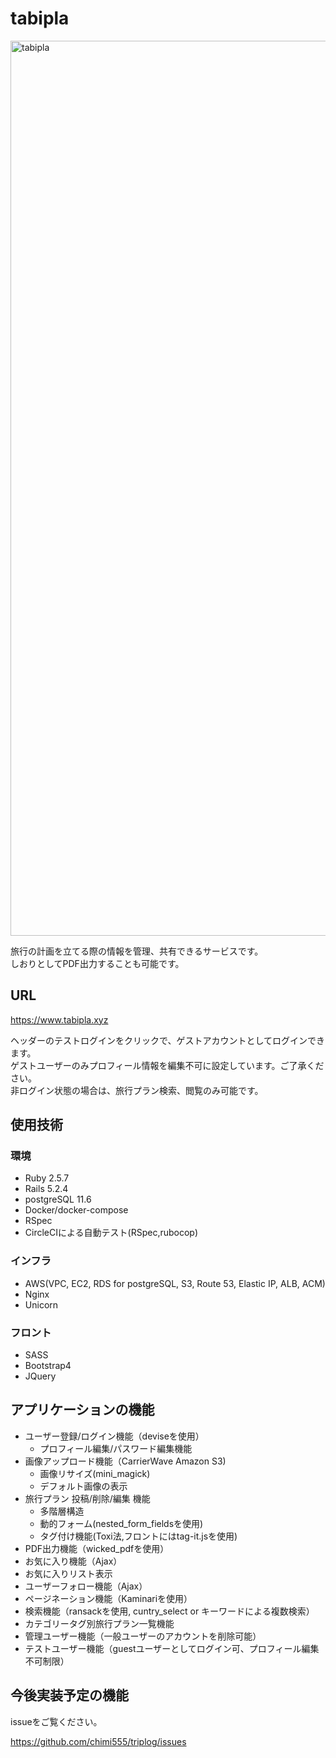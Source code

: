 # tabipla

<img width="1432" alt="tabipla" src="https://user-images.githubusercontent.com/59429857/76749961-c2ee4b80-67c0-11ea-8772-5d22ed934c30.png">

旅行の計画を立てる際の情報を管理、共有できるサービスです。</br>
しおりとしてPDF出力することも可能です。

## URL

https://www.tabipla.xyz

ヘッダーのテストログインをクリックで、ゲストアカウントとしてログインできます。</br>
ゲストユーザーのみプロフィール情報を編集不可に設定しています。ご了承ください。</br>
非ログイン状態の場合は、旅行プラン検索、閲覧のみ可能です。</br>


## 使用技術

### 環境

* Ruby 2.5.7
* Rails 5.2.4
* postgreSQL 11.6
* Docker/docker-compose
* RSpec
* CircleCIによる自動テスト(RSpec,rubocop)

### インフラ

* AWS(VPC, EC2, RDS for postgreSQL, S3, Route 53, Elastic IP, ALB, ACM)
* Nginx
* Unicorn

### フロント

* SASS
* Bootstrap4
* JQuery


## アプリケーションの機能

* ユーザー登録/ログイン機能（deviseを使用）
  - プロフィール編集/パスワード編集機能
* 画像アップロード機能（CarrierWave Amazon S3)
  - 画像リサイズ(mini_magick)
  - デフォルト画像の表示
* 旅行プラン 投稿/削除/編集 機能
  - 多階層構造
  - 動的フォーム(nested_form_fieldsを使用)
  - タグ付け機能(Toxi法,フロントにはtag-it.jsを使用)
* PDF出力機能（wicked_pdfを使用）
* お気に入り機能（Ajax）
* お気に入りリスト表示
* ユーザーフォロー機能（Ajax）
* ページネーション機能（Kaminariを使用）
* 検索機能（ransackを使用, cuntry_select or キーワードによる複数検索）
* カテゴリータグ別旅行プラン一覧機能
* 管理ユーザー機能（一般ユーザーのアカウントを削除可能）
* テストユーザー機能（guestユーザーとしてログイン可、プロフィール編集不可制限）


## 今後実装予定の機能

issueをご覧ください。

https://github.com/chimi555/triplog/issues
